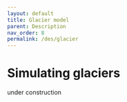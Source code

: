 ```yaml
---
layout: default
title: Glacier model
parent: Description
nav_order: 8
permalink: /des/glacier
---
```


# Simulating glaciers

under construction
